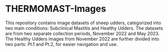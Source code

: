 # THERMOMAST-Images
This repository contains image datasets of sheep udders, categorized into two main conditions: Subclinical Mastitis and Healthy Udders. The datasets are from two separate collection periods, November 2022 and May 2023. The Healthy Udders images from November 2022 are further divided into two parts: Pt.1 and Pt.2, for easier navigation and use.
